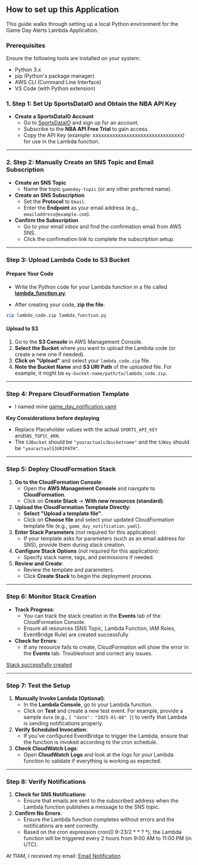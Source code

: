 ## How to set up this Application 

This guide walks through setting up a local Python environment for the Game Day Alerts Lambda Application.

### Prerequisites

Ensure the following tools are installed on your system:
- Python 3.x
- pip (Python's package manager)
- AWS CLI (Command Line Interface)
- VS Code (with Python extension)

### 1. Step 1: Set Up SportsDataIO and Obtain the NBA API Key

- **Create a SportsDataIO Account**
    - Go to [SportsDataIO](https://sportsdata.io/) and sign up for an account.
    - Subscribe to the **NBA API Free Trial** to gain access.
    - Copy the API Key (example: xxxxxxxxxxxxxxxxxxxxxxxxxxxxxxxx) for use in the Lambda function.

---

### 2. Step 2: Manually Create an SNS Topic and Email Subscription

- **Create an SNS Topic**
    - Name the topic `gameday-topic` (or any other preferred name).
- **Create an SNS Subscription**
    - Set the **Protocol** to `Email`.
    - Enter the **Endpoint** as your email address (e.g., `emailaddress@example.com`).
- **Confirm the Subscription**
    - Go to your email inbox and find the confirmation email from AWS SNS.
    - Click the confirmation link to complete the subscription setup.

---

###  Step 3: Upload Lambda Code to S3 Bucket

#### Prepare Your Code

- Write the Python code for your Lambda function in a file called **[lambda_function.py](https://github.com/blessingaliu/30DayDevopsChallenge/blob/main/Day2-AWSGameDayNotificationService/src/lambda_function.py)**.

- After creating your code, **zip the file**:
```bash
zip lambda_code.zip lambda_function.py

```


#### Upload to S3

1. Go to the **S3 Console** in AWS Management Console.
2. **Select the Bucket** where you want to upload the Lambda code (or create a new one if needed).
3. **Click on "Upload"** and select your `lambda_code.zip` file.
4. **Note the Bucket Name** and **S3 URI Path** of the uploaded file. For example, it might be `my-bucket-name/path/to/lambda_code.zip`.

---

### Step 4: Prepare CloudFormation Template
- I named mine [game_day_notification.yaml](https://github.com/blessingaliu/30DayDevopsChallenge/blob/main/Day2-AWSGameDayNotificationService/src/game_day_notification.yaml)

**Key Considerations before deploying**
- Replace Placeholder values with the actual `SPORTS_API_KEY` and`SNS_TOPIC_ARN`.
- The `S3Bucket` should be `"youractuals3bucketname"` and the `S3Key` should be `"youractualS3URIPATH"`.

---
### Step 5: Deploy CloudFormation Stack

1. **Go to the CloudFormation Console**:
    - Open the **AWS Management Console** and navigate to **CloudFormation**.
    - Click on **Create Stack** → **With new resources (standard)**.
2. **Upload the CloudFormation Template Directly**:
    - **Select "Upload a template file"**.
    - Click on **Choose file** and select your updated CloudFormation template file (e.g., `game_day_notification.yaml`).
3. **Enter Stack Parameters** (not required for this application):
    - If your template asks for parameters (such as an email address for SNS), provide them during stack creation.
4. **Configure Stack Options** (not required for this application):
    - Specify stack name, tags, and permissions if needed.
5. **Review and Create**:
    - Review the template and parameters.
    - Click **Create Stack** to begin the deployment process.
  
---

### Step 6: Monitor Stack Creation

- **Track Progress**:
    - You can track the stack creation in the **Events** tab of the CloudFormation Console.
    - Ensure all resources (SNS Topic, Lambda Function, IAM Roles, EventBridge Rule) are created successfully
- **Check for Errors**:
    - If any resource fails to create, CloudFormation will show the error in the **Events** tab. Troubleshoot and correct any issues.

[Stack successfully created](Day2-AWSGameDayNotificationService/assets/cloudformationstack.png)
 
---
### Step 7: Test the Setup

1. **Manually Invoke Lambda (Optional)**:
    - In the **Lambda Console**, go to your Lambda function.
    - Click on **Test** and create a new test event. For example, provide a sample `date` (e.g., `{ "date": "2025-01-08" }`) to verify that Lambda is sending notifications properly.
2. **Verify Scheduled Invocation**:
    - If you’ve configured EventBridge to trigger the Lambda, ensure that the function is invoked according to the cron schedule.
3. **Check CloudWatch Logs**:
    - Open **CloudWatch Logs** and look at the logs for your Lambda function to validate if everything is working as expected.


---
### Step 8: Verify Notifications

1. **Check for SNS Notifications**:
    - Ensure that emails are sent to the subscribed address when the Lambda function publishes a message to the SNS topic.
2. **Confirm No Errors**:
    - Ensure the Lambda function completes without errors and the notifications are sent correctly.
    - Based on the cron expression cron(0 9-23/2 * * ? *), the Lambda function will be triggered every 2 hours from 9:00 AM to 11:00 PM (in UTC).

At 11AM, I received my email:
[Email Notification](/home/blessing/GitHub/30DayDevopsChallenge/Day2-AWSGameDayNotificationService/assets/gamedayupdates.png)
  
